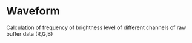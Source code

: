 # Waveform
Calculation of frequency of brightness level of different channels of raw buffer data (R,G,B)
